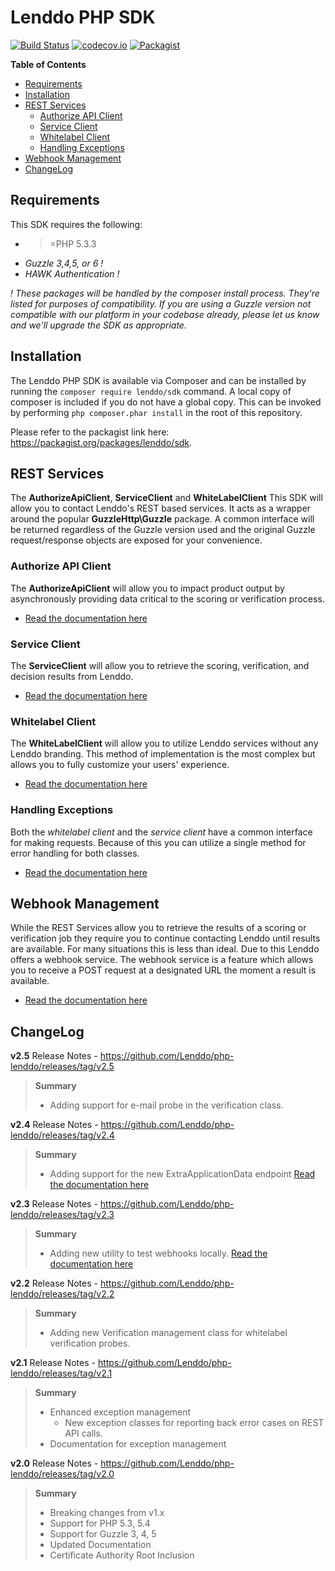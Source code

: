 # Lenddo PHP SDK

[![Build Status](https://travis-ci.org/Lenddo/php-lenddo.svg?branch=master)](https://travis-ci.org/Lenddo/php-lenddo) [![codecov.io](https://img.shields.io/codecov/c/github/Lenddo/php-lenddo.svg)](http://codecov.io/github/Lenddo/php-lenddo?branch=master) [![Packagist](https://img.shields.io/packagist/v/lenddo/sdk.svg)](https://packagist.org/packages/lenddo/sdk)

<!-- START doctoc generated TOC please keep comment here to allow auto update -->
<!-- DON'T EDIT THIS SECTION, INSTEAD RE-RUN doctoc TO UPDATE -->
**Table of Contents**

- [Requirements](#requirements)
- [Installation](#installation)
- [REST Services](#rest-services)
  - [Authorize API Client](#authorize-api-client)
  - [Service Client](#service-client)
  - [Whitelabel Client](#whitelabel-client)
  - [Handling Exceptions](#handling-exceptions)
- [Webhook Management](#webhook-management)
- [ChangeLog](#changelog)

<!-- END doctoc generated TOC please keep comment here to allow auto update -->

## Requirements
This SDK requires the following:
* >=PHP 5.3.3
* _Guzzle 3,4,5, or 6 !_
* _HAWK Authentication !_

_! These packages will be handled by the composer install process. They're listed for purposes of compatibility. If you are using a Guzzle version not compatible with our platform in your codebase already, please let us know and we'll upgrade the SDK as appropriate._

## Installation
The Lenddo PHP SDK is available via Composer and can be installed by running the `composer require lenddo/sdk` command. A local copy of composer is included if you do not have a global copy. This can be invoked by performing `php composer.phar install` in the root of this repository.

Please refer to the packagist link here: https://packagist.org/packages/lenddo/sdk.

## REST Services
The **AuthorizeApiClient**, **ServiceClient** and **WhiteLabelClient** This SDK will allow you to contact Lenddo's REST based services. It acts as a wrapper around the  popular **GuzzleHttp\Guzzle** package. A common interface will be returned regardless of the Guzzle version used and the original Guzzle request/response objects are exposed for your convenience.

### Authorize API Client
The **AuthorizeApiClient** will allow you to impact product output by asynchronously providing data critical to the scoring or verification process.
- [Read the documentation here](docs/authorize_api_client.md)

### Service Client
The **ServiceClient** will allow you to retrieve the scoring, verification, and decision results from Lenddo.
- [Read the documentation here](docs/service_client.md)

### Whitelabel Client
The **WhiteLabelClient** will allow you to utilize Lenddo services without any Lenddo branding. This method of implementation is the most complex but allows you to fully customize your users' experience.
- [Read the documentation here](docs/whitelabel_client.md)

### Handling Exceptions
Both the _whitelabel client_ and the _service client_ have a common interface for making requests. Because of this you
can utilize a single method for error handling for both classes.
- [Read the documentation here](docs/handling_exceptions.md)

## Webhook Management
While the REST Services allow you to retrieve the results of a scoring or verification job they require you to continue contacting Lenddo until results are available. For many situations this is less than ideal. Due to this Lenddo offers a webhook service. The webhook service is a feature which allows you to receive a POST request at a designated URL the moment a result is available.
- [Read the documentation here](docs/webhooks.md)

## ChangeLog
**v2.5** Release Notes - https://github.com/Lenddo/php-lenddo/releases/tag/v2.5
> **Summary**
> * Adding support for e-mail probe in the verification class.

**v2.4** Release Notes - https://github.com/Lenddo/php-lenddo/releases/tag/v2.4
> **Summary**
> * Adding support for the new ExtraApplicationData endpoint
>     [Read the documentation here](docs/service_client.md#send-extra-application-data)

**v2.3** Release Notes - https://github.com/Lenddo/php-lenddo/releases/tag/v2.3
> **Summary**
> * Adding new utility to test webhooks locally.
>     [Read the documentation here](docs/testing_webhooks.md)

**v2.2** Release Notes - https://github.com/Lenddo/php-lenddo/releases/tag/v2.2

> **Summary**
> * Adding new Verification management class for whitelabel verification probes.

**v2.1** Release Notes - https://github.com/Lenddo/php-lenddo/releases/tag/v2.1

> **Summary**
> * Enhanced exception management
>   * New exception classes for reporting back error cases on REST API calls.
> * Documentation for exception management

**v2.0** Release Notes - https://github.com/Lenddo/php-lenddo/releases/tag/v2.0

> **Summary**
> * Breaking changes from v1.x
> * Support for PHP 5.3, 5.4
> * Support for Guzzle 3, 4, 5
> * Updated Documentation
> * Certificate Authority Root Inclusion
